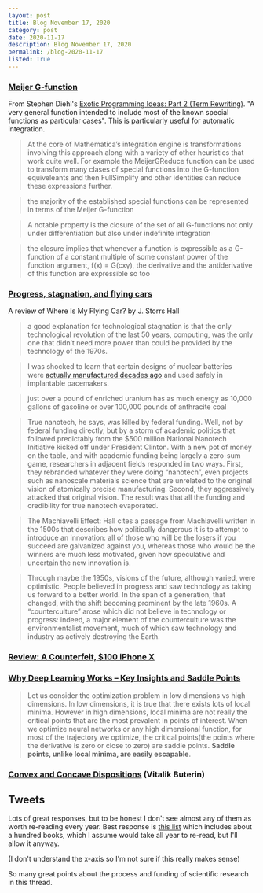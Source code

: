 ```yaml
---
layout: post
title: Blog November 17, 2020
category: post
date: 2020-11-17
description: Blog November 17, 2020
permalink: /blog-2020-11-17
listed: True
---
```


### [Meijer G-function](https://en.wikipedia.org/wiki/Meijer_G-function)

From Stephen Diehl's [Exotic Programming Ideas: Part 2 (Term Rewriting)](https://www.stephendiehl.com/posts/exotic02.html). "A very general function intended to include most of the known special functions as particular cases". This is particularly useful for automatic integration.

> At the core of Mathematica’s integration engine is transformations involving this approach along with a variety of other heuristics that work quite well. For example the MeijerGReduce function can be used to transform many clases of special functions into the G-function equiveleants and then FullSimplify and other identities can reduce these expressions further.

> the majority of the established special functions can be represented in terms of the Meijer G-function

> A notable property is the closure of the set of all G-functions not only under differentiation but also under indefinite integration

> the closure implies that whenever a function is expressible as a G-function of a constant multiple of some constant power of the function argument, f(x) = G(cxγ), the derivative and the antiderivative of this function are expressible so too

### [Progress, stagnation, and flying cars](https://rootsofprogress.org/where-is-my-flying-car)

A review of Where Is My Flying Car? by J. Storrs Hall

> a good explanation for technological stagnation is that the only technological revolution of the last 50 years, computing, was the only one that didn’t need more power than could be provided by the technology of the 1970s.

> I was shocked to learn that certain designs of nuclear batteries were [actually manufactured decades ago](https://en.wikipedia.org/wiki/Betacel) and used safely in implantable pacemakers.

> just over a pound of enriched uranium has as much energy as 10,000 gallons of gasoline or over 100,000 pounds of anthracite coal

> True nanotech, he says, was killed by federal funding. Well, not by federal funding directly, but by a storm of academic politics that followed predictably from the $500 million National Nanotech Initiative kicked off under President Clinton. With a new pot of money on the table, and with academic funding being largely a zero-sum game, researchers in adjacent fields responded in two ways. First, they rebranded whatever they were doing “nanotech”, even projects such as nanoscale materials science that are unrelated to the original vision of atomically precise manufacturing. Second, they aggressively attacked that original vision. The result was that all the funding and credibility for true nanotech evaporated.

> The Machiavelli Effect: Hall cites a passage from Machiavelli written in the 1500s that describes how politically dangerous it is to attempt to introduce an innovation: all of those who will be the losers if you succeed are galvanized against you, whereas those who would be the winners are much less motivated, given how speculative and uncertain the new innovation is.

> Through maybe the 1950s, visions of the future, although varied, were optimistic. People believed in progress and saw technology as taking us forward to a better world. In the span of a generation, that changed, with the shift becoming prominent by the late 1960s. A “counterculture” arose which did not believe in technology or progress: indeed, a major element of the counterculture was the environmentalist movement, much of which saw technology and industry as actively destroying the Earth.

### [Review: A Counterfeit, $100 iPhone X](https://www.vice.com/en/article/qvmkdd/counterfeit-iphone-x-review-and-teardown)

### [Why Deep Learning Works – Key Insights and Saddle Points](https://www.kdnuggets.com/2015/11/theoretical-deep-learning.html)

> Let us consider the optimization problem in low dimensions vs high dimensions. In low dimensions, it is true that there exists lots of local minima. However in high dimensions, local minima are not really the critical points that are the most prevalent in points of interest. When we optimize neural networks or any high dimensional function, for most of the trajectory we optimize, the critical points(the points where the derivative is zero or close to zero) are saddle points. **Saddle points, unlike local minima, are easily escapable**.

### [Convex and Concave Dispositions](https://vitalik.ca/general/2020/11/08/concave.html) (Vitalik Buterin)

## Tweets

<Tweet tweetLink="Mahjabinno/status/1325224651476250624" />
<Tweet tweetLink="divbyzero/status/1327257146724151296" />
<Tweet tweetLink="MaxCRoser/status/1326548155849035777" />
<Tweet tweetLink="MaxCRoser/status/1326182349365776384" />
<Tweet tweetLink="LauraDeming/status/1325562486788038658" />

Lots of great responses, but to be honest I don't see almost any of them as worth re-reading every year. Best response is [this list](https://kscarrott.com/books-to-reread/) which includes about a hundred books, which I assume would take all year to re-read, but I'll allow it anyway.

<Tweet tweetLink="elonmusk/status/1323637665829396480" />
<Tweet tweetLink="Tim_Dettmers/status/1322918946077507585" />

(I don't understand the x-axis so I'm not sure if this really makes sense)

<Tweet tweetLink="ctbeiser/status/1318321345231421441" />
<Tweet tweetLink="gregeganSF/status/1327883300816371712" />
<Tweet tweetLink="GovNuclear/status/1326138342342332419" />

<Tweet tweetLink="Ben_Reinhardt/status/1326707903714226176" />

So many great points about the process and funding of scientific research in this thread.

<Tweet tweetLink="prathyvsh/status/1326687222507077637" />

<Tweet tweetLink="prathyvsh/status/1286556976881627136" />
